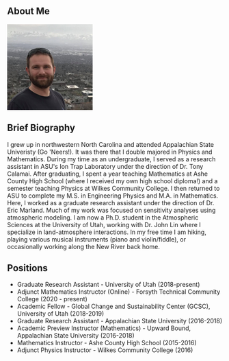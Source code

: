 ## About Me
<img align="center" src="ProfilePic.jpg" alt="Profile Image" width="200"/>

## Brief Biography
I grew up in northwestern North Carolina and attended Appalachian State Univeristy (Go 'Neers!). It was there that I double majored in Physics and Mathematics. During my time as an undergraduate, I served as a research assistant in ASU's Ion Trap Laboratory under the direction of Dr. Tony Calamai. After graduating, I spent a year teaching Mathematics at Ashe County High School (where I received my own high school diploma!) and a semester teaching Physics at Wilkes Community College. I then returned to ASU to complete my M.S. in Engineering Physics and M.A. in Mathematics. Here, I worked as a graduate research assistant under the direction of Dr. Eric Marland. Much of my work was focused on sensitivity analyses using atmospheric modeling. I am now a Ph.D. student in the Atmospheric Sciences at the University of Utah, working with Dr. John Lin where I specialize in land-atmosphere interactions. In my free time I am hiking, playing various musical instruments (piano and violin/fiddle), or occasionally working along the New River back home.

## Positions
* Graduate Research Assistant - University of Utah (2018-present)  
* Adjunct Mathematics Instructor (Online) - Forsyth Technical Community College (2020 - present)  
* Academic Fellow - Global Change and Sustainability Center (GCSC), University of Utah (2018-2019)  
* Graduate Research Assistant - Appalachian State University (2016-2018)  
* Academic Preview Instructor (Mathematics) - Upward Bound, Appalachian State University (2016-2018)  
* Mathematics Instructor - Ashe County High School (2015-2016)  
* Adjunct Physics Instructor - Wilkes Community College (2016)

